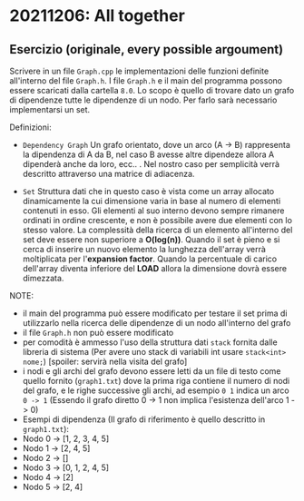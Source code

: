 
# 20211206: All together

## Esercizio (originale, every possible argoument)


Scrivere in un file `Graph.cpp` le implementazioni delle funzioni definite all'interno del file `Graph.h`.
I file `Graph.h` e il main del programma possono essere scaricati dalla cartella `8.0`.
Lo scopo è quello di trovare dato un grafo di dipendenze tutte le dipendenze di un nodo. Per farlo sarà necessario implementarsi un set.

Definizioni:

- `Dependency Graph`
   Un grafo orientato, dove un arco (A -> B) rappresenta la dipendenza di A da B, nel caso B avesse altre dipendeze allora A dipenderà anche da loro, ecc.. . Nel nostro caso per semplicità verrà descritto attraverso una matrice di adiacenza.

- `Set`
   Struttura dati che in questo caso è vista come un array allocato dinamicamente la cui dimensione varia in base al numero di elementi contenuti in esso. Gli elementi al suo interno devono sempre rimanere ordinati in ordine crescente, e non è possibile avere due elementi con lo stesso valore.
   La complessità della ricerca di un elemento all'interno del set deve essere non superiore a __O(log(n))__.
   Quando il set è pieno e si cerca di inserire un nuovo elemento la lunghezza dell'array verrà moltiplicata per l'__expansion factor__.
   Quando la percentuale di carico dell'array diventa inferiore del __LOAD__ allora la dimensione dovrà essere dimezzata.

NOTE:
 - il main del programma può essere modificato per testare il set prima di utilizzarlo nella ricerca delle dipendenze di un nodo all'interno del grafo
 - il file `Graph.h` non può essere modificato
 - per comodità è ammesso l'uso della struttura dati `stack` fornita dalle libreria di sistema (Per avere uno stack di variabili int usare `stack<int> nome;`) [spoiler: servirà nella visita del grafo]
 - i nodi e gli archi del grafo devono essere letti da un  file di testo come quello fornito (`graph1.txt`) dove la prima riga contiene il numero di nodi del grafo, e le righe successive gli archi, ad esempio `0 1` indica un arco `0 -> 1` (Essendo il grafo diretto 0 -> 1 non implica l'esistenza dell'arco 1 -> 0)
 - Esempi di dipendenza (Il grafo di riferimento è quello descritto in `graph1.txt`): 
  - Nodo 0 -> [1, 2, 3, 4, 5]
  - Nodo 1 -> [2, 4, 5]
  - Nodo 2 ->  []
  - Nodo 3 -> [0, 1, 2, 4, 5]
  - Nodo 4 -> [2]
  - Nodo 5 -> [2, 4]

 
